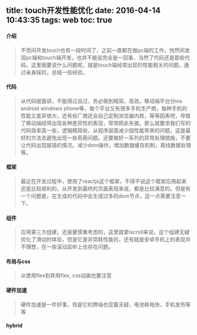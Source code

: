 title: touch开发性能优化
date: 2016-04-14 10:43:35
tags: web
toc: true
---
#### 介绍
>不觉间开发touch也有一段时间了，之前一直都在做pc端的工作，恍然间发现pc端和touch端开发，也并不能说完全是一回事，当然了代码还是那些代码。这里我要说什么问题呢，就是touch端经常出现的性能相关的问题。通过亲身踩坑，总结一些经验。

<!--more-->

#### 代码
>从代码层面讲，不能得过且过，务必做到精简，高效。移动端平台分ios android windows phone等，每个平台又有很多手机生产商，每种手机的性能又差异很大，还有些厂商还会自己定制浏览器内核，等等因素吧，导致了移动端经常出现各种差异性的表现，常常顾此失彼。那么就要求我们写的代码效率高一些，逻辑精简些，从程序层面减少因性能带来的问题，这是最好的方法去避免出现一些奇葩问题。还要做好一系列的异常处理措施，不要让代码出现报错的情况。减少dom操作，增加数据缓存机制，离线数据处理等。

#### 框架
>最近在开发过程中，使用了reactjs这个框架，不得不说这个框架应用起来还是比较顺利的，从开发到最终的页面表现来说，都是比较满意的。但是有一个问题是，在生成的代码中会生成过多的dom节点，这一点需要注意一下。

#### 组件
>应用第三方组建，还是要慎重考虑的，这里就拿iscroll来说，这个组建无疑优化了滑动的体验，但是它是非常耗性能的，还有就是安卓手机上的表现并不理想，在一些滚动监听上也存在问题。

#### 布局与css
> 从使用flex到弃用flex, css动画也要注意

#### 硬件加速
> 硬件加速是一件好事，但是它的弊端也显露无疑，电池耗电快，手机发热等等

#### hybrid
